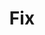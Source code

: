 ---
name: 🚨 Fix
about: General fix on the bundle
title: "Fix "
labels: ⚙️ Settings, 📦 Blue Cloud v0.0.0, 🚨 Fix, 🧨 Bug Fix
assignees: the-kolibri
---